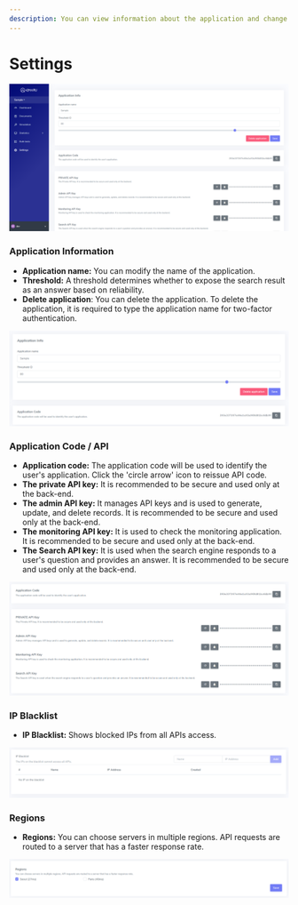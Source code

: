 ```yaml
---
description: You can view information about the application and change settings.
---
```


# Settings

![&apos;Settings&apos; page](../.gitbook/assets/image%20%2835%29.png)

### Application Information

* **Application name:** You can modify the name of the application.
* **Threshold:** A threshold determines whether to expose the search result as an answer based on reliability.
* **Delete application**: You can delete the application. To delete the application, it is required to type the application name for two-factor authentication.

![&apos;Settings-Application Info&apos; page](../.gitbook/assets/image%20%2811%29.png)

### Application Code / API

* **Application code:** The application code will be used to identify the user's application. Click the 'circle arrow' icon to reissue API code.
* **The private API key:** It is recommended to be secure and used only at the back-end.
* **The admin API key:** It manages API keys and is used to generate, update, and delete records. It is recommended to be secure and used only at the back-end.
* **The monitoring API key:** It is used to check the monitoring application. It is recommended to be secure and used only at the back-end.
* **The Search API key:** It is used when the search engine responds to a user's question and provides an answer. It is recommended to be secure and used only at the back-end.

![&apos;Settings-API&apos; page](../.gitbook/assets/image%20%2826%29.png)

### IP Blacklist

* **IP Blacklist:** Shows blocked IPs from all APIs access.

![&apos;Settings-IP Blacklist&apos; page](../.gitbook/assets/image%20%2866%29.png)

### Regions

* **Regions:** You can choose servers in multiple regions. API requests are routed to a server that has a faster response rate.

![&apos;Settings-Regions&apos; page](../.gitbook/assets/image%20%2860%29.png)

